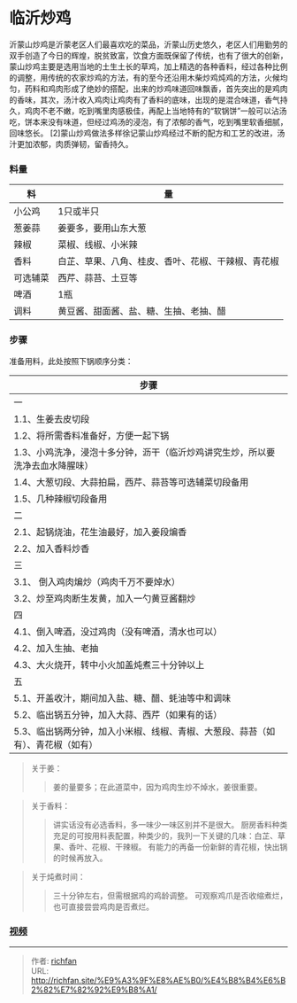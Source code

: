 # 临沂炒鸡

沂蒙山炒鸡是沂蒙老区人们最喜欢吃的菜品，沂蒙山历史悠久，老区人们用勤劳的双手创造了今日的辉煌，脱贫致富，饮食方面既保留了传统，也有了很大的创新，蒙山炒鸡主要是选用当地的土生土长的草鸡，加上精选的各种香料，经过各种比例的调整，用传统的农家炒鸡的方法，有的至今还沿用木柴炒鸡炖鸡的方法，火候均匀，药料和鸡肉形成了绝妙的搭配，出来的炒鸡味道回味飘香，首先突出的是鸡肉的香味，其次，汤汁收入鸡肉让鸡肉有了香料的底味，出现的是混合味道，香气持久，鸡肉不老不嫩，吃到嘴里肉感极佳，再配上当地特有的“软锅饼”一般可以沾汤吃，饼本来没有味道，但经过鸡汤的浸泡，有了浓郁的香气，吃到嘴里软香细腻，回味悠长。 [2]蒙山炒鸡做法多样徐记蒙山炒鸡经过不断的配方和工艺的改进，汤汁更加浓郁，肉质弹韧，留香持久。


### 料量

|料|量|
|---|---|
|小公鸡|1只或半只|
|葱姜蒜|姜要多，要用山东大葱|
|辣椒|菜椒、线椒、小米辣|
|香料|白芷、草果、八角、桂皮、香叶、花椒、干辣椒、青花椒|
|可选辅菜|西芹、蒜苔、土豆等|
|啤酒|1瓶|
|调料|黄豆酱、甜面酱、盐、糖、生抽、老抽、醋|

### 步骤

准备用料，此处按照下锅顺序分类：

|步骤|
|---|
|一|
|1.1、生姜去皮切段|
|1.2、将所需香料准备好，方便一起下锅|
|1.3、小鸡洗净，浸泡十多分钟，沥干（临沂炒鸡讲究生炒，所以要洗净去血水降腥味）|
|1.4、大葱切段、大蒜拍扁，西芹、蒜苔等可选辅菜切段备用|
|1.5、几种辣椒切段备用|
|二|
|2.1、起锅烧油，花生油最好，加入姜段煸香|
|2.2、加入香料炒香|
|三|
|3.1、 倒入鸡肉煸炒（鸡肉千万不要焯水）|
|3.2、炒至鸡肉断生发黄，加入一勺黄豆酱翻炒|
|四|
|4.1、倒入啤酒，没过鸡肉（没有啤酒，清水也可以）|
|4.2、加入生抽、老抽|
|4.3、大火烧开，转中小火加盖炖煮三十分钟以上|
|五|
|5.1、开盖收汁，期间加入盐、糖、醋、蚝油等中和调味|
|5.2、临出锅五分钟，加入大蒜、西芹（如果有的话）|
|5.3、临出锅两分钟，加入小米椒、线椒、青椒、大葱段、蒜苔（如有）、青花椒（如有）|

> 关于姜：
>> 姜的量要多；在此道菜中，因为鸡肉生炒不焯水，姜很重要。

> 关于香料：
>> 讲实话没有必选香料，多一味少一味区别并不是很大。
>> 厨房香料种类充足的可按用料表配置，种类少的，我列一下关键的几味：白芷、草果、香叶、花椒、干辣椒。
>> 有能力的再备一份新鲜的青花椒，快出锅的时候再放入。

> 关于炖煮时间：
>> 三十分钟左右，但需根据鸡的鸡龄调整。
>> 可观察鸡爪是否收缩煮烂，也可直接尝尝鸡肉是否煮烂。


### [视频](https://www.douyin.com/video/7094583817150713101)


---

> 作者: [richfan](https://richfan.site/)  
> URL: http://richfan.site/%E9%A3%9F%E8%AE%B0/%E4%B8%B4%E6%B2%82%E7%82%92%E9%B8%A1/  

